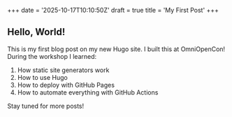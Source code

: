 +++
date = '2025-10-17T10:10:50Z'
draft = true
title = 'My First Post'
+++


## Hello, World!

This is my first blog post on my new Hugo site. I built this at OmniOpenCon! During the workshop I learned:

1. How static site generators work
2. How to use Hugo
3. How to deploy with GitHub Pages
4. How to automate everything with GitHub Actions

Stay tuned for more posts!